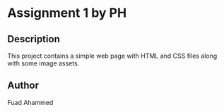 # Assignment 1 by PH

## Description

This project contains a simple web page with HTML and CSS files along with some image assets.


## Author

Fuad Ahammed

